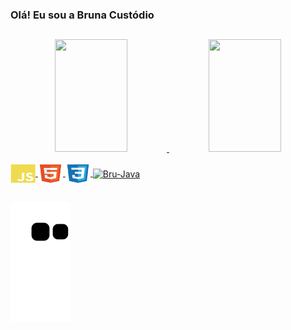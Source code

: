 ### Olá! Eu sou a Bruna Custódio
##
<div align="center">
  <a href="https://github.com/c-bruna">
  <img width="48%" img height="180em" src="https://github-readme-stats.vercel.app/api?username=c-bruna&show_icons=true&theme=dracula&include_all_commits=true&count_private=true"/>
  <img width="48%" img height="180em" src="https://github-readme-stats.vercel.app/api/top-langs/?username=c-bruna&layout=compact&langs_count=7&theme=dracula"/>
</div>
<div style="display: inline_block"><br>
  <img align="center" alt="Bru-Js" height="30" width="40" src="https://raw.githubusercontent.com/devicons/devicon/master/icons/javascript/javascript-plain.svg">
  <img align="center" alt="Bru-HTML" height="30" width="40" src="https://raw.githubusercontent.com/devicons/devicon/master/icons/html5/html5-original.svg">
  <img align="center" alt="Bru-CSS" height="30" width="40" src="https://raw.githubusercontent.com/devicons/devicon/master/icons/css3/css3-original.svg">
  <img align="center" alt="Bru-Java" height="30" width="40" src="https://cdn.jsdelivr.net/gh/devicons/devicon/icons/java/java-original.svg">          
</div>

##      

<div>

  ![Snake animation](https://github.com/c-bruna/c-bruna/blob/output/github-contribution-grid-snake.svg)
  
</div>


